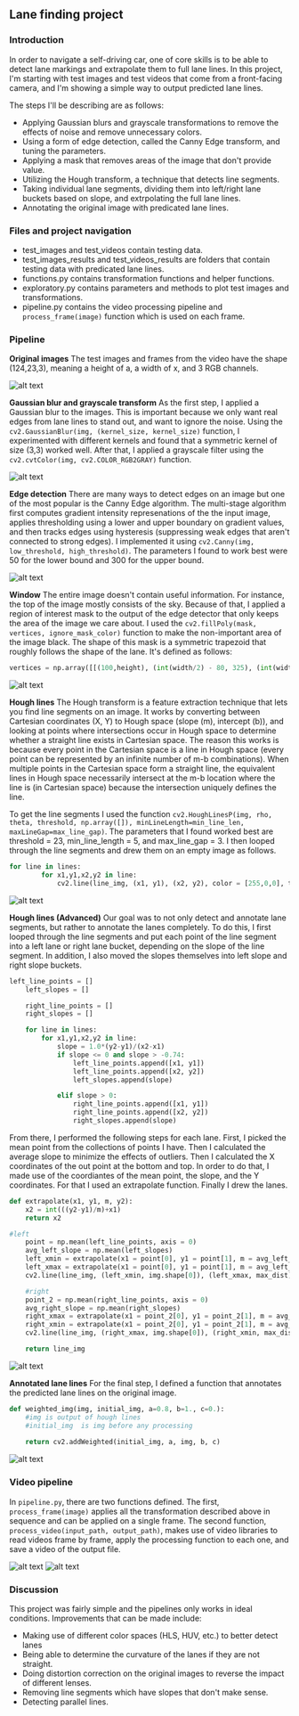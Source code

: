 ## Lane finding project

### Introduction 
In order to navigate a self-driving car, one of core skills is to be able to detect lane markings and extrapolate them to full lane lines. In this project, I'm  starting with test images and test videos that come from a front-facing camera, and I'm showing a simple way to output predicted lane lines. 

The steps I'll be describing are as follows:
* Applying Gaussian blurs and grayscale transformations to remove the effects of noise and remove unnecessary colors.
* Using a form of edge detection, called the Canny Edge transform, and tuning the parameters. 
* Applying a mask that removes areas of the image that don't provide value.
* Utilizing the Hough transform, a technique that detects line segments.
* Taking individual lane segments, dividing them into left/right lane buckets based on slope, and extrpolating the full lane lines.
* Annotating the original image with predicated lane lines. 

[//]: # (Image References)

[image1]: ./readme_assets/original_images.png "Original images"
[image2]: ./readme_assets/blurred_grayscale_images.png "Blurred grayscale images"
[image3]: ./readme_assets/edge_images.png "Edge images"
[image4]: ./readme_assets/window_images.png "Window images"
[image5]: ./readme_assets/hough_images.png "Hough images"
[image6]: ./readme_assets/hough_advanced_images.png "Hough images"
[image7]: ./readme_assets/annotated_images.png "Annotated images"
[image8]: ./readme_assets/process.png "Process"
[image9]: ./readme_assets/test_video_1_annotated.gif "Video"


### Files and project navigation 
* test_images and test_videos contain testing data.
* test_images_results and test_videos_results are folders that contain testing data with predicated lane lines.
* functions.py contains transformation functions and helper functions.
* exploratory.py contains parameters and methods to plot test images and transformations.
* pipeline.py contains the video processing pipeline and `process_frame(image)` function which is used on each frame.  

### Pipeline
**Original images**
The test images and frames from the video have the shape (124,23,3), meaning a height of a, a width of x, and 3 RGB channels.

![alt text][image1]

**Gaussian blur and grayscale transform**
As the first step, I applied a Gaussian blur to the images. This is important because we only want real edges from lane lines to stand out, and want to ignore the noise. Using the `cv2.GaussianBlur(img, (kernel_size, kernel_size)` function, I experimented with different kernels and found that a symmetric kernel of size (3,3) worked well. After that, I applied a grayscale filter using the `cv2.cvtColor(img, cv2.COLOR_RGB2GRAY)` function. 


![alt text][image2]

**Edge detection**
There are many ways to detect edges on an image but one of the most popular is the Canny Edge algorithm. The multi-stage algorithm first computes gradient intensity represenations of the the input image, applies thresholding using a lower and upper boundary on gradient values, and then tracks edges using hysteresis (suppressing weak edges that aren't connected to strong edges). I implemented it using  `cv2.Canny(img, low_threshold, high_threshold)`. The parameters I found to work best were 50 for the lower bound and 300 for the upper bound.

![alt text][image3]

**Window**
The entire image doesn't contain useful information. For instance, the top of the image mostly consists of the sky. Because of that, I applied a region of interest mask to the output of the edge detector that only keeps the area of the image we care about. I used the `cv2.fillPoly(mask, vertices, ignore_mask_color)` function to make the non-important area of the image black. The shape of this mask is a symmetric trapezoid that roughly follows the shape of the lane. It's defined as follows: 

```python
vertices = np.array([[(100,height), (int(width/2) - 80, 325), (int(width/2) + 80, 325), (width - 100,height)]])
```

![alt text][image4]

**Hough lines**
The Hough transform is a feature extraction technique that lets you find line segments on an image. It works by converting between Cartesian coordinates (X, Y) to Hough space (slope (m), intercept (b)), and looking at points where intersections occur in Hough space to determine whether a straight line exists in Cartesian space. The reason this works is because every point in the Cartesian space is a line in Hough space (every point can be represented by an infinite number of m-b combinations). When multiple points in the Cartesian space form a straight line, the equivalent lines in Hough space necessarily intersect at the m-b location where the line is (in Cartesian space) because the intersection uniquely defines the line.

To get the line segments I used the function `cv2.HoughLinesP(img, rho, theta, threshold, np.array([]), minLineLength=min_line_len, maxLineGap=max_line_gap)`. The parameters that I found worked best are threshold = 23, min_line_length = 5, and max_line_gap = 3. I then looped through the line segments and drew them on an empty image as follows.

```python
for line in lines:
        for x1,y1,x2,y2 in line:
            cv2.line(line_img, (x1, y1), (x2, y2), color = [255,0,0], thickness=10)
```

![alt text][image5]

**Hough lines (Advanced)**
Our goal was to not only detect and annotate lane segments, but rather to annotate the lanes completely. To do this, I first looped through the line segments and put each point of the line segment into a left lane or right lane bucket, depending on the slope of the line segment. In addition, I also moved the slopes themselves into left slope and right slope buckets. 

```python
left_line_points = []
    left_slopes = []

    right_line_points = []
    right_slopes = []

    for line in lines:
        for x1,y1,x2,y2 in line:
            slope = 1.0*(y2-y1)/(x2-x1)
            if slope <= 0 and slope > -0.74:
                left_line_points.append([x1, y1])
                left_line_points.append([x2, y2])
                left_slopes.append(slope)

            elif slope > 0:
                right_line_points.append([x1, y1])
                right_line_points.append([x2, y2])
                right_slopes.append(slope)
```

From there, I performed the following steps for each lane. First, I picked the mean point from the collections of points I have. Then I calculated the average slope to minimize the effects of outliers. Then I calculated the X coordinates of the out point at the bottom and top. In order to do that, I made use of the coordiantes of the mean point, the slope, and the Y coordinates. For that I used an extrapolate function. Finally I drew the lanes.

```python
def extrapolate(x1, y1, m, y2):
    x2 = int(((y2-y1)/m)+x1)
    return x2
```

```python
#left
    point = np.mean(left_line_points, axis = 0)
    avg_left_slope = np.mean(left_slopes)
    left_xmin = extrapolate(x1 = point[0], y1 = point[1], m = avg_left_slope, y2 = img.shape[0])
    left_xmax = extrapolate(x1 = point[0], y1 = point[1], m = avg_left_slope, y2 = max_dist)
    cv2.line(line_img, (left_xmin, img.shape[0]), (left_xmax, max_dist), color = [255, 0, 0], thickness = 10)

    #right
    point_2 = np.mean(right_line_points, axis = 0)
    avg_right_slope = np.mean(right_slopes)
    right_xmax = extrapolate(x1 = point_2[0], y1 = point_2[1], m = avg_right_slope, y2 = img.shape[0])
    right_xmin = extrapolate(x1 = point_2[0], y1 = point_2[1], m = avg_right_slope, y2 = max_dist)
    cv2.line(line_img, (right_xmax, img.shape[0]), (right_xmin, max_dist), color = [0, 255, 0], thickness = 10)

    return line_img
```

![alt text][image6]

**Annotated lane lines**
For the final step, I defined a function that annotates the predicted lane lines on the original image. 

```python
def weighted_img(img, initial_img, a=0.8, b=1., c=0.):
	#img is output of hough lines
	#initial_img  is img before any processing
 
    return cv2.addWeighted(initial_img, a, img, b, c)
```

![alt text][image7]

### Video pipeline
In `pipeline.py`, there are two functions defined. The first, `process_frame(image)` applies all the transformation described above in sequence and can be applied on a single frame. The second function, `process_video(input_path, output_path)`, makes use of video libraries to read videos frame by frame, apply the processing function to each one, and save a video of the output file. 

![alt text][image8]
![alt text][image9]

### Discussion
This project was fairly simple and the pipelines only works in ideal conditions. Improvements that can be made include:
* Making use of different color spaces (HLS, HUV, etc.) to better detect lanes
* Being able to determine the curvature of the lanes if they are not straight.
* Doing distortion correction on the original images to reverse the impact of different lenses. 
* Removing line segments which have slopes that don't make sense.
* Detecting parallel lines.













